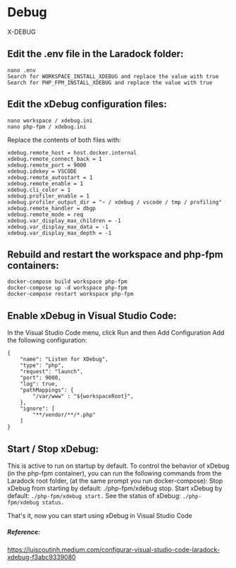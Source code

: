 # Debug
X-DEBUG

Edit the .env file in the Laradock folder:
--------------------------------------------
```
nano .env
Search for WORKSPACE_INSTALL_XDEBUG and replace the value with true
Search for PHP_FPM_INSTALL_XDEBUG and replace the value with true
```
Edit the xDebug configuration files:
-------------------------------------
```
nano workspace / xdebug.ini
nano php-fpm / xdebug.ini
```
Replace the contents of both files with:
```
xdebug.remote_host = host.docker.internal 
xdebug.remote_connect_back = 1 
xdebug.remote_port = 9000 
xdebug.idekey = VSCODE
xdebug.remote_autostart = 1 
xdebug.remote_enable = 1 
xdebug.cli_color = 1 
xdebug.profiler_enable = 1 
xdebug.profiler_output_dir = "~ / xdebug / vscode / tmp / profiling"
xdebug.remote_handler = dbgp 
xdebug.remote_mode = req
xdebug.var_display_max_children = -1 
xdebug.var_display_max_data = -1 
xdebug.var_display_max_depth = -1
```
Rebuild and restart the workspace and php-fpm containers:
----------------------------------------------------------
```
docker-compose build workspace php-fpm
docker-compose up -d workspace php-fpm
docker-compose restart workspace php-fpm
```
Enable xDebug in Visual Studio Code:
---------------------------------------
In the Visual Studio Code menu, click Run and then Add Configuration
Add the following configuration:
```
{ 
    "name": "Listen for XDebug", 
    "type": "php", 
    "request": "launch", 
    "port": 9000, 
    "log": true, 
    "pathMappings": { 
        "/var/www" : "${workspaceRoot}", 
    }, 
    "ignore": [ 
        "**/vendor/**/*.php" 
    ] 
}
```
Start / Stop xDebug:
-----------------------
This is active to run on startup by default.
To control the behavior of xDebug (in the php-fpm container), you can run the following commands from the Laradock root folder, (at the same prompt you run docker-compose):
Stop xDebug from starting by default: ./php-fpm/xdebug stop.
Start xDebug by default: ```./php-fpm/xdebug start.```
See the status of xDebug: ```./php-fpm/xdebug status.```

That's it, now you can start using xDebug in Visual Studio Code

##### Reference:
https://luiscoutinh.medium.com/configurar-visual-studio-code-laradock-xdebug-f3abc9339080

